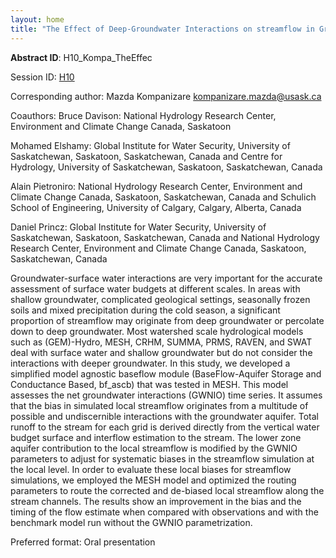 ```yaml
---
layout: home
title: "The Effect of Deep-Groundwater Interactions on streamflow in Great Lakes Basin, using bf_ascb Baseflow Module in MESH"
---
```



**Abstract ID**: H10_Kompa_TheEffec

Session ID: [H10](.)

Corresponding author: Mazda Kompanizare <a href="mailto:kompanizare.mazda@usask.ca">kompanizare.mazda@usask.ca</a>

Coauthors: Bruce Davison: National Hydrology Research Center, Environment and Climate Change Canada, Saskatoon
 
 Mohamed Elshamy: Global Institute for Water Security, University of Saskatchewan, Saskatoon, Saskatchewan, Canada and Centre for Hydrology, University of Saskatchewan, Saskatoon, Saskatchewan, Canada
 
 Alain Pietroniro: National Hydrology Research Center, Environment and Climate Change Canada, Saskatoon, Saskatchewan, Canada and Schulich School of Engineering, University of Calgary, Calgary, Alberta, Canada
 
 Daniel Princz: Global Institute for Water Security, University of Saskatchewan, Saskatoon, Saskatchewan, Canada and National Hydrology Research Center, Environment and Climate Change Canada, Saskatoon, Saskatchewan, Canada 

Groundwater-surface water interactions are very important for the accurate assessment of surface water budgets at different scales. In areas with shallow groundwater, complicated geological settings, seasonally frozen soils and mixed precipitation during the cold season, a significant proportion of streamflow may originate from deep groundwater or percolate down to deep groundwater. 
 Most watershed scale hydrological models such as (GEM)-Hydro, MESH, CRHM, SUMMA, PRMS, RAVEN, and SWAT deal with surface water and shallow groundwater but do not consider the interactions with deeper groundwater. In this study, we developed a simplified model agnostic baseflow module (BaseFlow-Aquifer Storage and Conductance Based, bf_ascb) that was tested in MESH. This model assesses the net groundwater interactions (GWNIO) time series. It assumes that the bias in simulated local streamflow originates from a multitude of possible and undiscernible interactions with the groundwater aquifer. Total runoff to the stream for each grid is derived directly from the vertical water budget surface and interflow estimation to the stream. The lower zone aquifer contribution to the local streamflow is modified by the GWNIO parameters to adjust for systematic biases in the streamflow simulation at the local level. In order to evaluate these local biases for streamflow simulations, we employed the MESH model and optimized the routing parameters to route the corrected and de-biased local streamflow along the stream channels. The results show an improvement in the bias and the timing of the flow estimate when compared with observations and with the benchmark model run without the GWNIO parametrization.

Preferred format: Oral presentation
